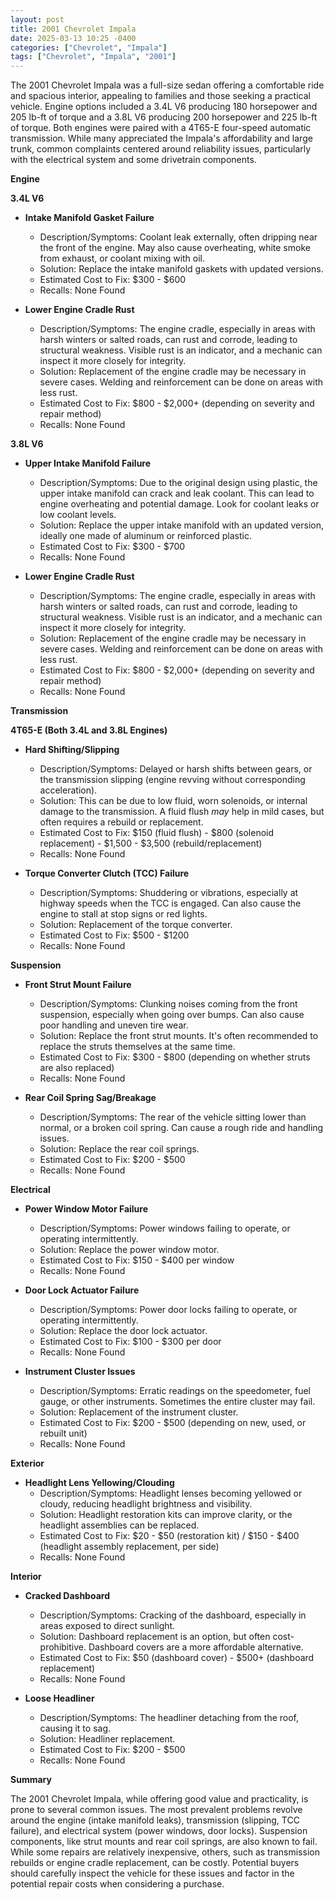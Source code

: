 ```yaml
---
layout: post
title: 2001 Chevrolet Impala
date: 2025-03-13 10:25 -0400
categories: ["Chevrolet", "Impala"]
tags: ["Chevrolet", "Impala", "2001"]
---
```

The 2001 Chevrolet Impala was a full-size sedan offering a comfortable ride and spacious interior, appealing to families and those seeking a practical vehicle. Engine options included a 3.4L V6 producing 180 horsepower and 205 lb-ft of torque and a 3.8L V6 producing 200 horsepower and 225 lb-ft of torque. Both engines were paired with a 4T65-E four-speed automatic transmission. While many appreciated the Impala's affordability and large trunk, common complaints centered around reliability issues, particularly with the electrical system and some drivetrain components.

**Engine**

**3.4L V6**
*   **Intake Manifold Gasket Failure**
    *   Description/Symptoms: Coolant leak externally, often dripping near the front of the engine. May also cause overheating, white smoke from exhaust, or coolant mixing with oil.
    *   Solution: Replace the intake manifold gaskets with updated versions.
    *   Estimated Cost to Fix: $300 - $600
    *   Recalls: None Found

*   **Lower Engine Cradle Rust**
    *   Description/Symptoms: The engine cradle, especially in areas with harsh winters or salted roads, can rust and corrode, leading to structural weakness. Visible rust is an indicator, and a mechanic can inspect it more closely for integrity.
    *   Solution: Replacement of the engine cradle may be necessary in severe cases. Welding and reinforcement can be done on areas with less rust.
    *   Estimated Cost to Fix: $800 - $2,000+ (depending on severity and repair method)
    *   Recalls: None Found

**3.8L V6**
*   **Upper Intake Manifold Failure**
    *   Description/Symptoms: Due to the original design using plastic, the upper intake manifold can crack and leak coolant. This can lead to engine overheating and potential damage. Look for coolant leaks or low coolant levels.
    *   Solution: Replace the upper intake manifold with an updated version, ideally one made of aluminum or reinforced plastic.
    *   Estimated Cost to Fix: $300 - $700
    *   Recalls: None Found

*   **Lower Engine Cradle Rust**
    *   Description/Symptoms: The engine cradle, especially in areas with harsh winters or salted roads, can rust and corrode, leading to structural weakness. Visible rust is an indicator, and a mechanic can inspect it more closely for integrity.
    *   Solution: Replacement of the engine cradle may be necessary in severe cases. Welding and reinforcement can be done on areas with less rust.
    *   Estimated Cost to Fix: $800 - $2,000+ (depending on severity and repair method)
    *   Recalls: None Found

**Transmission**

**4T65-E (Both 3.4L and 3.8L Engines)**
*   **Hard Shifting/Slipping**
    *   Description/Symptoms: Delayed or harsh shifts between gears, or the transmission slipping (engine revving without corresponding acceleration).
    *   Solution: This can be due to low fluid, worn solenoids, or internal damage to the transmission. A fluid flush *may* help in mild cases, but often requires a rebuild or replacement.
    *   Estimated Cost to Fix: $150 (fluid flush) - $800 (solenoid replacement) - $1,500 - $3,500 (rebuild/replacement)
    *   Recalls: None Found

*   **Torque Converter Clutch (TCC) Failure**
    *   Description/Symptoms: Shuddering or vibrations, especially at highway speeds when the TCC is engaged. Can also cause the engine to stall at stop signs or red lights.
    *   Solution: Replacement of the torque converter.
    *   Estimated Cost to Fix: $500 - $1200
    *   Recalls: None Found

**Suspension**

*   **Front Strut Mount Failure**
    *   Description/Symptoms: Clunking noises coming from the front suspension, especially when going over bumps. Can also cause poor handling and uneven tire wear.
    *   Solution: Replace the front strut mounts. It's often recommended to replace the struts themselves at the same time.
    *   Estimated Cost to Fix: $300 - $800 (depending on whether struts are also replaced)
    *   Recalls: None Found

*   **Rear Coil Spring Sag/Breakage**
    *   Description/Symptoms: The rear of the vehicle sitting lower than normal, or a broken coil spring. Can cause a rough ride and handling issues.
    *   Solution: Replace the rear coil springs.
    *   Estimated Cost to Fix: $200 - $500
    *   Recalls: None Found

**Electrical**

*   **Power Window Motor Failure**
    *   Description/Symptoms: Power windows failing to operate, or operating intermittently.
    *   Solution: Replace the power window motor.
    *   Estimated Cost to Fix: $150 - $400 per window
    *   Recalls: None Found

*   **Door Lock Actuator Failure**
    *   Description/Symptoms: Power door locks failing to operate, or operating intermittently.
    *   Solution: Replace the door lock actuator.
    *   Estimated Cost to Fix: $100 - $300 per door
    *   Recalls: None Found

*   **Instrument Cluster Issues**
    *   Description/Symptoms: Erratic readings on the speedometer, fuel gauge, or other instruments. Sometimes the entire cluster may fail.
    *   Solution: Replacement of the instrument cluster.
    *   Estimated Cost to Fix: $200 - $500 (depending on new, used, or rebuilt unit)
    *   Recalls: None Found

**Exterior**

*   **Headlight Lens Yellowing/Clouding**
    *   Description/Symptoms: Headlight lenses becoming yellowed or cloudy, reducing headlight brightness and visibility.
    *   Solution: Headlight restoration kits can improve clarity, or the headlight assemblies can be replaced.
    *   Estimated Cost to Fix: $20 - $50 (restoration kit) / $150 - $400 (headlight assembly replacement, per side)
    *   Recalls: None Found

**Interior**

*   **Cracked Dashboard**
    *   Description/Symptoms: Cracking of the dashboard, especially in areas exposed to direct sunlight.
    *   Solution: Dashboard replacement is an option, but often cost-prohibitive. Dashboard covers are a more affordable alternative.
    *   Estimated Cost to Fix: $50 (dashboard cover) - $500+ (dashboard replacement)
    *   Recalls: None Found

*   **Loose Headliner**
    *   Description/Symptoms: The headliner detaching from the roof, causing it to sag.
    *   Solution: Headliner replacement.
    *   Estimated Cost to Fix: $200 - $500
    *   Recalls: None Found

**Summary**

The 2001 Chevrolet Impala, while offering good value and practicality, is prone to several common issues. The most prevalent problems revolve around the engine (intake manifold leaks), transmission (slipping, TCC failure), and electrical system (power windows, door locks). Suspension components, like strut mounts and rear coil springs, are also known to fail. While some repairs are relatively inexpensive, others, such as transmission rebuilds or engine cradle replacement, can be costly. Potential buyers should carefully inspect the vehicle for these issues and factor in the potential repair costs when considering a purchase.

